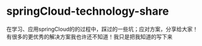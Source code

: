 # springCloud-technology-share
在学习、应用springCloud的的过程中，踩过的一些坑；应对方案，分享给大家！有很多的更优秀的解决方案我也许还不知道！我只是把我知道的写下来

